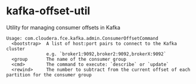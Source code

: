 # kafka-offset-util
Utility for managing consumer offsets in Kafka

```
Usage: com.cloudera.fce.kafka.admin.ConsumerOffsetCommand
  <bootstrap>  A list of host:port pairs to connect to the Kafka cluster
               e.g. `broker1:9092,broker2:9092,brokerX:9092` 
  <group       The name of the consumer group
  <cmd>        The command to execute: `describe` or `update`
  <rewind>     The number to subtract from the current offset of each partition for the consumer group
```
